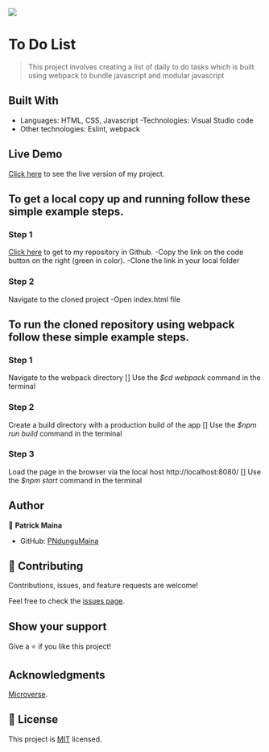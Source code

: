 ![](https://img.shields.io/badge/Microverse-blueviolet)

# To Do List

> This project involves creating a list of daily to do tasks which is built using webpack to bundle javascript and modular javascript

## Built With

- Languages: HTML, CSS, Javascript
  -Technologies: Visual Studio code
- Other technologies: Eslint, webpack

## Live Demo
[Click here](https://pndungumaina.github.io/To-do-list-project/) to see the live version of my project.

## To get a local copy up and running follow these simple example steps.

### Step 1

[Click here](https://github.com/PNdunguMaina/To-do-list-project.git) to get to my repository in Github. -Copy the link on the code button on the right (green in color). -Clone the link in your local folder

### Step 2

Navigate to the cloned project -Open index.html file

## To run the cloned repository using webpack follow these simple example steps.

### Step 1

Navigate to the webpack directory
[] Use the _$cd webpack_ command in the terminal

### Step 2

Create a build directory with a production build of the app
[] Use the _$npm run build_ command in the terminal

### Step 3

Load the page in the browser via the local host http://localhost:8080/
[] Use the _$npm start_ command in the terminal

## Author

👤 **Patrick Maina**

- GitHub: [PNdunguMaina](https://github.com/PNdunguMaina)

## 🤝 Contributing

Contributions, issues, and feature requests are welcome!

Feel free to check the [issues page](../../issues/).

## Show your support

Give a ⭐️ if you like this project!

## Acknowledgments

[Microverse](https://www.microverse.org/).

## 📝 License

This project is [MIT](./MIT.md) licensed.

